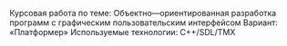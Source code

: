 Курсовая работа по теме: Объектно—ориентированная разработка программ с графическим пользовательским интерфейсом
Вариант: «Платформер»
Используемые технологии: C++/SDL/TMX
